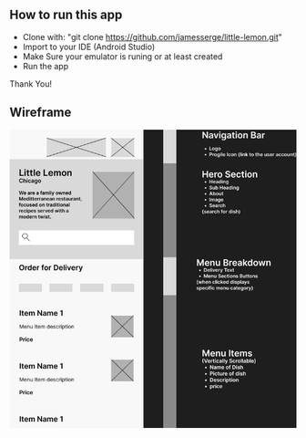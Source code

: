 ## How to run this app
- Clone with: "git clone https://github.com/jamesserge/little-lemon.git"
- Import to your IDE (Android Studio)
- Make Sure your emulator is runing or at least created
- Run the app

Thank You!
## Wireframe
![Wireframe](https://github.com/jamesserge/little-lemon/blob/main/mywireframe.jpg)
